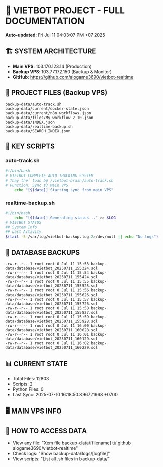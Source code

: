 # 🤖 VIETBOT PROJECT - FULL DOCUMENTATION
**Auto-updated**: Fri Jul 11 04:03:07 PM +07 2025

## 🏗️ SYSTEM ARCHITECTURE
- **Main VPS**: 103.170.123.14 (Production)
- **Backup VPS**: 103.77.172.150 (Backup & Monitor)
- **GitHub**: https://github.com/alogame3690/vietbot-realtime

## 📁 PROJECT FILES (Backup VPS)
```
backup-data/auto-track.sh
backup-data/current/docker-state.json
backup-data/current/n8n_workflows.json
backup-data/files/My_workflow_2_10.json
backup-data/INDEX.json
backup-data/realtime-backup.sh
backup-data/SEARCH_INDEX.json
```

## 🔧 KEY SCRIPTS
### auto-track.sh
```bash
#!/bin/bash
# VIETBOT COMPLETE AUTO TRACKING SYSTEM
# Thay thế toàn bộ /vietbot-brain/auto-track.sh
# Function: Sync từ Main VPS
    echo "[$(date)] Starting sync from main VPS"
```
### realtime-backup.sh
```bash
#!/bin/bash
    echo "[$(date)] Generating status..." >> $LOG
# VIETBOT STATUS
## System Info
## Last Activity
$(tail -5 /var/log/vietbot-backup.log 2>/dev/null || echo "No logs")
```

## 💾 DATABASE BACKUPS
```
-rw-r--r-- 1 root root 0 Jul 11 15:53 backup-data/database/vietbot_20250711_155324.sql
-rw-r--r-- 1 root root 0 Jul 11 15:54 backup-data/database/vietbot_20250711_155424.sql
-rw-r--r-- 1 root root 0 Jul 11 15:55 backup-data/database/vietbot_20250711_155525.sql
-rw-r--r-- 1 root root 0 Jul 11 15:56 backup-data/database/vietbot_20250711_155626.sql
-rw-r--r-- 1 root root 0 Jul 11 15:57 backup-data/database/vietbot_20250711_155726.sql
-rw-r--r-- 1 root root 0 Jul 11 15:58 backup-data/database/vietbot_20250711_155827.sql
-rw-r--r-- 1 root root 0 Jul 11 15:59 backup-data/database/vietbot_20250711_155928.sql
-rw-r--r-- 1 root root 0 Jul 11 16:00 backup-data/database/vietbot_20250711_160028.sql
-rw-r--r-- 1 root root 0 Jul 11 16:01 backup-data/database/vietbot_20250711_160129.sql
-rw-r--r-- 1 root root 0 Jul 11 16:02 backup-data/database/vietbot_20250711_160229.sql
```

## 📊 CURRENT STATE
- Total Files: 12803
- Scripts: 2
- Python Files: 0
- Last Sync: 2025-07-10 16:18:50.896721968 +0700

## 🖥️ MAIN VPS INFO


## 🚨 HOW TO ACCESS DATA
- View any file: "Xem file backup-data/[filename] từ github alogame3690/vietbot-realtime"
- Check logs: "Show backup-data/logs/[logfile]"
- View scripts: "List all .sh files in backup-data/"
